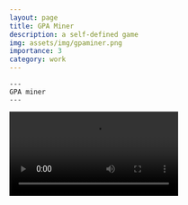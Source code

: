 ```yaml
---
layout: page
title: GPA Miner
description: a self-defined game
img: assets/img/gpaminer.png
importance: 3
category: work
---
```



    ---
    GPA miner
    ---

<div class="row">
    <video>
        <source src='assets/img/miner_01.mp4'></source>
    </video>
</div>
